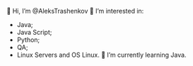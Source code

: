 👋 Hi, I’m @AleksTrashenkov
👀 I’m interested in:
- Java;
- Java Script;
- Python;
- QA;
- Linux Servers and OS Linux.
🌱 I’m currently learning Java.

<!---
AleksTrashenkov/AleksTrashenkov is a ✨ special ✨ repository because its `README.md` (this file) appears on your GitHub profile.
You can click the Preview link to take a look at your changes.
--->
